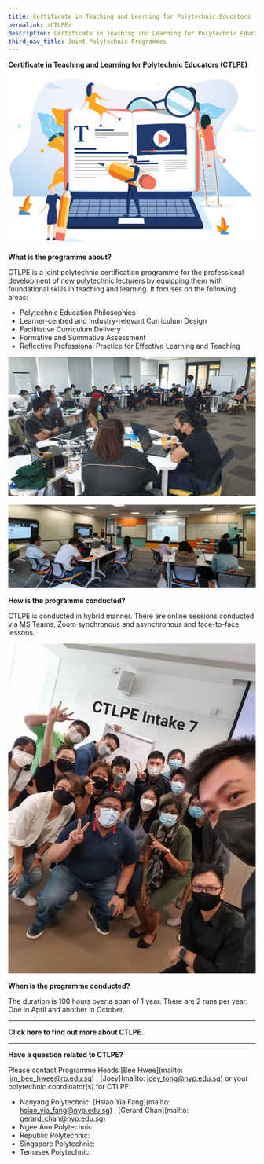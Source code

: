 ```yaml
---
title: Certificate in Teaching and Learning for Polytechnic Educators (CTLPE)
permalink: /CTLPE/
description: Certificate in Teaching and Learning for Polytechnic Educators (CTLPE)
third_nav_title: Joint Polytechnic Programmes
---
```

**Certificate in Teaching and Learning for Polytechnic Educators (CTLPE)**

![](/images/127315465_ML2.jpg)

**What is the programme about?**

CTLPE is a joint polytechnic certification programme for the professional development of new polytechnic lecturers by equipping them with foundational skills in teaching and learning. 
It focuses on the following areas:
* Polytechnic Education Philosophies
* Learner-centred and Industry-relevant Curriculum Design
* Facilitative Curriculum Delivery
* Formative and Summative Assessment
* Reflective Professional Practice for Effective Learning and Teaching

![](/images/ctlpe%20intake%207%20pic%201.png)

![](/images/ctlpe%20intake%207%20pic%205.png)

**How is the programme conducted?**

CTLPE is conducted in hybrid manner. There are online sessions conducted via MS Teams, Zoom synchronous and asynchronous and face-to-face lessons.

![](/images/ctlpe%20intake%207%20pic%203.jpg)

**When is the programme conducted?**

The duration is 100 hours over a span of 1 year. There are 2 runs per year. One in April and another in October.
***


**Click here to find out more about CTLPE.**


***

**Have a question related to CTLPE?**

Please contact Programme Heads [Bee Hwee](mailto: lim_bee_hwee@rp.edu.sg) , [Joey](mailto: joey_tong@nyp.edu.sg) or your polytechnic coordinator(s) for CTLPE:

* Nanyang Polytechnic: [Hsiao Yia Fang](mailto: hsiao_yia_fang@nyp.edu.sg) , [Gerard Chan](mailto: gerard_chan@nyp.edu.sg)
* Ngee Ann Polytechnic:
* Republic Polytechnic:
* Singapore Polytechnic:
* Temasek Polytechnic: